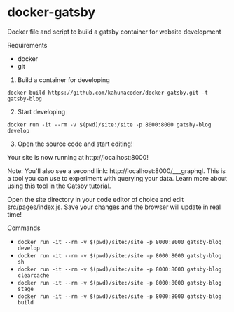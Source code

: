 # docker-gatsby

Docker file and script to build a gatsby container for website development

Requirements
* docker
* git

1) Build a container for developing

```docker build https://github.com/kahunacoder/docker-gatsby.git -t gatsby-blog```

2) Start developing

```docker run -it --rm -v $(pwd)/site:/site -p 8000:8000 gatsby-blog develop```

3) Open the source code and start editing!

Your site is now running at http://localhost:8000!

Note: You'll also see a second link: http://localhost:8000/___graphql. This is a tool you can use to experiment with querying your data. Learn more about using this tool in the Gatsby tutorial.

Open the site directory in your code editor of choice and edit src/pages/index.js. Save your changes and the browser will update in real time!



Commands
* ```docker run -it --rm -v $(pwd)/site:/site -p 8000:8000 gatsby-blog develop```
* ```docker run -it --rm -v $(pwd)/site:/site -p 8000:8000 gatsby-blog sh```
* ```docker run -it --rm -v $(pwd)/site:/site -p 8000:8000 gatsby-blog clearcache```
* ```docker run -it --rm -v $(pwd)/site:/site -p 8000:8000 gatsby-blog stage```
* ```docker run -it --rm -v $(pwd)/site:/site -p 8000:8000 gatsby-blog build```
